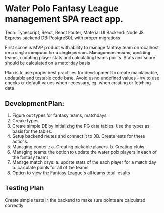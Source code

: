 # Water Polo Fantasy League management SPA react app.

Tech: Typescript, React, React Router, Material UI
Backend: Node JS Express backend
DB: PostgreSQL with proper migrations

First scope is MVP product with ability to manage fantasy team on
localhost on a single computer for a single person.
Management means, updating teams, updating player stats and calculating teams points. Stats and score should be calculated on a matchday basis

Plan is to use proper best practices for development to create maintainable, updatable and testable code base.
Avoid using undefined values - try to use checks or default values when necessary, eg. when creating or fetching data

## Development Plan:

1. Figure out types for fantasy teams, matchdays
2. Create types
3. Create simple DB by initializing the PG data tables. Use the types as basis for the tables.
4. Setup backend routes and connect it to DB. Create tests for these actions.
5. Managing content:
  a. Creating pickable players.
  b. Creating clubs.
6. Managing teams: the option to update the water polo players in each of the fantasy teams
7. Manage match days:
  a. update stats of the each player for a match day
  b. calculate points for all of the teams
8. Option to view the Fantasy League's all teams total results

## Testing Plan

Create simple tests in the backend to make sure points are calculated correctly

